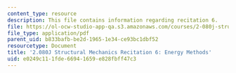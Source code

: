 ```yaml
---
content_type: resource
description: This file contains information regarding recitation 6.
file: https://ol-ocw-studio-app-qa.s3.amazonaws.com/courses/2-080j-structural-mechanics-fall-2013/e0249c111fde66941659e828fbff47c3_MIT2_080JF13_Recitation6.pdf
file_type: application/pdf
parent_uid: b833bafb-be2d-1965-1e34-ce93bc1dbf52
resourcetype: Document
title: '2.080J Structural Mechanics Recitation 6: Energy Methods'
uid: e0249c11-1fde-6694-1659-e828fbff47c3
---
```

